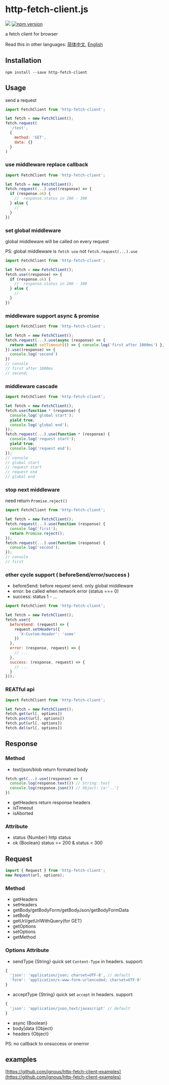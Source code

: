 # http-fetch-client.js
[![](https://img.shields.io/travis/ignous/http-fetch-client.svg)](https://travis-ci.org/ignous/http-fetch-client)
[![npm version](https://img.shields.io/npm/v/http-fetch-client.svg?maxAge=3600)](https://www.npmjs.org/package/http-fetch-client)

a fetch client for browser

Read this in other languages: [简体中文](README.md), [English](README.es.md)

## Installation
```
npm install --save http-fetch-client
```

## Usage
send a request
```js
import FetchClient from 'http-fetch-client';

let fetch = new FetchClient();
fetch.request(
  '/test',
  {
    method: 'GET',
    data: {}
  }
)
```

### use middleware replace callback
```js
import FetchClient from 'http-fetch-client';

let fetch = new FetchClient();
fetch.request(...).use((response) => {
  if (response.ok) {
    //  response.status in 200 - 300
  } else {
    //
  }
})
```

### set global middleware
global middleware will be called on every request

PS: global middleware is `fetch use` not `fetch.request(...).use`
```js
import FetchClient from 'http-fetch-client';

let fetch = new FetchClient();
fetch.use((response) => {
  if (response.ok) {
    //  response.status in 200 - 300
  } else {
    //
  }
})
```

### middleware support async & promise
```js
import FetchClient from 'http-fetch-client';

let fetch = new FetchClient();
fetch.request(...).use(async (response) => {
  return await setTimeout(() => { console.log('first after 1000ms') }, 1000);
}).use((response) => {
  console.log('second')
})
// console
// first after 1000ms
// second;
```

### middleware cascade
```js
import FetchClient from 'http-fetch-client';

let fetch = new FetchClient();
fetch.use(function * (response) {
  console.log('global start');
  yield true;
  console.log('global end');
});
fetch.request(...).use(function * (response) {
  console.log('request start');
  yield true;
  console.log('request end');
});
// console
// global start
// request start
// request end
// global end
```

### stop next middleware
need return `Promise.reject()`
```js
import FetchClient from 'http-fetch-client';

let fetch = new FetchClient();
fetch.request(...).use(function (response) {
  console.log('first');
  return Promise.reject();
});
fetch.request(...).use(function (response) {
  console.log('second');
});
// console
// first
```

### other cycle support ( beforeSend/error/success )
- beforeSend: before request send. only global middleware
- error: be called when network error (status === 0)
- success: status 1 - ...

```js
import FetchClient from 'http-fetch-client';

let fetch = new FetchClient();
fetch.use({
  beforeSend: (request) => {
    request.setHeaders({
      'X-Custom-Header': 'some'
    })
  },
  error: (response, request) => {
    // ...
  },
  success: (response, request) => {
    // ...
  }
}));
```

### REATful api
```js
import FetchClient from 'http-fetch-client';

let fetch = new FetchClient();
fetch.get(url[, options])
fetch.post(url[, options])
fetch.put(url[, options])
fetch.del(url[, options])
```


## Response
### Method
- text/json/blob
return formated body
```js
fetch.get(...).use((response) => {
  console.log(response.text()) // String: test
  console.log(response.json()) // Object: {a:'..'}
})
```
- getHeaders
return response headers
- isTimeout
- isAborted

### Attribute
- status {Number} http status
- ok {Boolean} status >= 200 & status < 300

## Request
```js
import { Request } from 'http-fetch-client';
new Request(url, options);
```

### Method
- getHeaders
- setHeaders
- getBody/getBodyForm/getBodyJson/getBodyFormData
- setBody
- getUrl/getUrlWithQuery(for GET)
- getOptions
- setOptions
- getMethod

### Options Attribute
- sendType {String} quick set `Content-Type` in headers.
support:
``` js
{
  'json': 'application/json; charset=UTF-8', // default
  'form': 'application/x-www-form-urlencoded; charset=UTF-8'
}
```

- acceptType {String} quick set `accept` in headers.
support:
``` js
{
  'json': 'application/json,text/javascript' // default
}
```

- async {Boolean}
- body|data {Object}
- headers {Object}

PS: no callback to onsuccess or onerror

## examples
[https://github.com/ignous/http-fetch-client-examples](https://github.com/ignous/http-fetch-client-examples)
